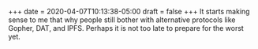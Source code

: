 +++
date = 2020-04-07T10:13:38-05:00
draft = false
+++
It starts making sense to me that why people still bother with alternative protocols like Gopher, DAT, and IPFS. Perhaps it is not too late to prepare for the worst yet.